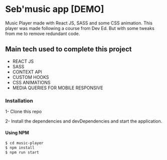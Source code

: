 # Seb'music app [DEMO]

Music Player made with React JS, SASS and some CSS animation. This player was made following a course from Dev Ed. But with some tweaks from me to remove redundant code.

## Main tech used to complete this project
- REACT JS
- SASS
- CONTEXT API
- CUSTOM HOOKS
- CSS ANIMATIONS
- MEDIA QUERIES FOR MOBILE RESPONSIVE

### Installation
1- Clone this repo

2- Install the dependencies and devDependencies and start the application.

#### Using NPM
```sh
$ cd music-player
$ npm install
$ npm run start
```

